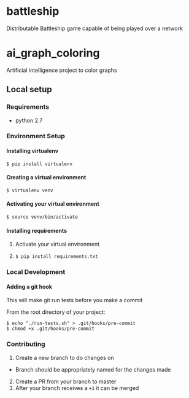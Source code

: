 # battleship
Distributable Battleship game capable of being played over a network

# ai_graph_coloring

Artificial intelligence project to color graphs

## Local setup

### Requirements

- python 2.7

### Environment Setup

#### Installing virtualenv

    $ pip install virtualenv

#### Creating a virtual environment
    $ virtualenv venv
    
#### Activating your virtual environment

    $ source venv/bin/activate
    
#### Installing requirements

1. Activate your virtual environment

2. `$ pip install requirements.txt`

### Local Development

#### Adding a git hook

This will make git run tests before you make a commit

From the root directory of your project:

    $ echo "./run-tests.sh" > .git/hooks/pre-commit
    $ chmod +x .git/hooks/pre-commit    

### Contributing

1. Create a new branch to do changes on
- Branch should be appropriately named for the changes made
2. Create a PR from your branch to master
3. After your branch receives a `+1` it can be merged
